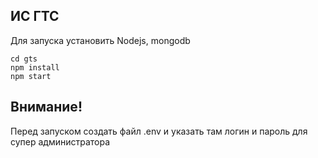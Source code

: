 ## ИС ГТС
Для запуска установить Nodejs, mongodb 
```
cd gts
npm install
npm start
```

## Внимание!
Перед запуском создать файл .env и указать там логин и пароль для супер администратора